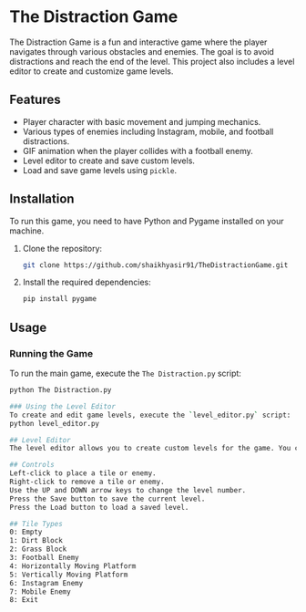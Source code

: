 # The Distraction Game

The Distraction Game is a fun and interactive game where the player navigates through various obstacles and enemies. The goal is to avoid distractions and reach the end of the level. This project also includes a level editor to create and customize game levels.

## Features
- Player character with basic movement and jumping mechanics.
- Various types of enemies including Instagram, mobile, and football distractions.
- GIF animation when the player collides with a football enemy.
- Level editor to create and save custom levels.
- Load and save game levels using `pickle`.

## Installation
To run this game, you need to have Python and Pygame installed on your machine.

1. Clone the repository:
    ``` bash
   git clone https://github.com/shaikhyasir91/TheDistractionGame.git
    ```


3. Install the required dependencies:
    ```bash
    pip install pygame
    ```

## Usage
### Running the Game
To run the main game, execute the `The Distraction.py` script:
```bash
python The Distraction.py

### Using the Level Editor
To create and edit game levels, execute the `level_editor.py` script:
python level_editor.py

## Level Editor
The level editor allows you to create custom levels for the game. You can place different types of tiles and enemies on the grid and save/load your level designs.

## Controls
Left-click to place a tile or enemy.
Right-click to remove a tile or enemy.
Use the UP and DOWN arrow keys to change the level number.
Press the Save button to save the current level.
Press the Load button to load a saved level.

## Tile Types
0: Empty
1: Dirt Block
2: Grass Block
3: Football Enemy
4: Horizontally Moving Platform
5: Vertically Moving Platform
6: Instagram Enemy
7: Mobile Enemy
8: Exit

